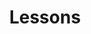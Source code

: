 ---
layout: page
title: Lessons
page_order: 0
has_children: true
description: Lessons
parent: Overview - RN
has_toc: true
---